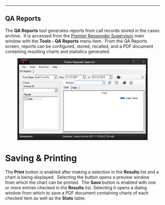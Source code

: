   ----------------
  **QA Reports**
  ----------------

The **QA Reports** tool generates reports from call records stored in
the cases archive.  It is accessed from the [Premier Responder
Supervisor](<911Adviser Supervisor.md>) main window with the **Tools -
QA Reports** menu item.  From the QA Reports screen, reports can be
configured, stored, recalled, and a PDF document containing resulting
charts and statistics generated.

<figure><img src=".gitbook/assets/QA Reports_files/image001.png" alt=""><figcaption></figcaption></figure> 

# Saving & Printing

The **Print** button is enabled after making a selection in the
**Results** list and a chart is being displayed.  Selecting the button
opens a preview window from which the chart can be printed.  The
**Save** button is enabled with one or more entries checked in the
**Results** list. Selecting it opens a dialog window from which to save
a PDF document containing charts of each checked item as well as the
**Stats** table.
